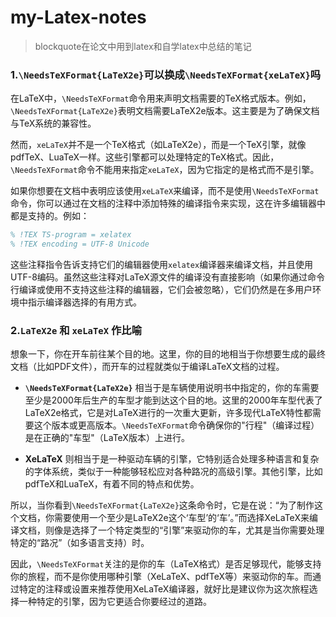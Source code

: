 # my-Latex-notes
> blockquote在论文中用到latex和自学latex中总结的笔记

### 1.`\NeedsTeXFormat{LaTeX2e}`可以换成`\NeedsTeXFormat{xeLaTeX}`吗

在LaTeX中，`\NeedsTeXFormat`命令用来声明文档需要的TeX格式版本。例如，`\NeedsTeXFormat{LaTeX2e}`表明文档需要LaTeX2e版本。这主要是为了确保文档与TeX系统的兼容性。

然而，`xeLaTeX`并不是一个TeX格式（如LaTeX2e），而是一个TeX引擎，就像pdfTeX、LuaTeX一样。这些引擎都可以处理特定的TeX格式。因此，`\NeedsTeXFormat`命令不能用来指定`xeLaTeX`，因为它指定的是格式而不是引擎。

如果你想要在文档中表明应该使用`xeLaTeX`来编译，而不是使用`\NeedsTeXFormat`命令，你可以通过在文档的注释中添加特殊的编译指令来实现，这在许多编辑器中都是支持的。例如：

```latex
% !TEX TS-program = xelatex
% !TEX encoding = UTF-8 Unicode
```

这些注释指令告诉支持它们的编辑器使用`xelatex`编译器来编译文档，并且使用UTF-8编码。虽然这些注释对LaTeX源文件的编译没有直接影响（如果你通过命令行编译或使用不支持这些注释的编辑器，它们会被忽略），它们仍然是在多用户环境中指示编译器选择的有用方式。

### 2.`LaTeX2e` 和 `xeLaTeX` 作比喻

想象一下，你在开车前往某个目的地。这里，你的目的地相当于你想要生成的最终文档（比如PDF文件），而开车的过程就类似于编译LaTeX文档的过程。

- **`\NeedsTeXFormat{LaTeX2e}`** 相当于是车辆使用说明书中指定的，你的车需要至少是2000年后生产的车型才能到达这个目的地。这里的2000年车型代表了LaTeX2e格式，它是对LaTeX进行的一次重大更新，许多现代LaTeX特性都需要这个版本或更高版本。`\NeedsTeXFormat`命令确保你的"行程"（编译过程）是在正确的"车型"（LaTeX版本）上进行。

- **XeLaTeX** 则相当于是一种驱动车辆的引擎，它特别适合处理多种语言和复杂的字体系统，类似于一种能够轻松应对各种路况的高级引擎。其他引擎，比如pdfTeX和LuaTeX，有着不同的特点和优势。

所以，当你看到`\NeedsTeXFormat{LaTeX2e}`这条命令时，它是在说：“为了制作这个文档，你需要使用一个至少是LaTeX2e这个‘车型’的‘车’。”而选择XeLaTeX来编译文档，则像是选择了一个特定类型的“引擎”来驱动你的车，尤其是当你需要处理特定的“路况”（如多语言支持）时。

因此，`\NeedsTeXFormat`关注的是你的车（LaTeX格式）是否足够现代，能够支持你的旅程，而不是你使用哪种引擎（XeLaTeX、pdfTeX等）来驱动你的车。而通过特定的注释或设置来推荐使用XeLaTeX编译器，就好比是建议你为这次旅程选择一种特定的引擎，因为它更适合你要经过的道路。



